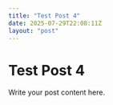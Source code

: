 ```yaml
---
title: "Test Post 4"
date: 2025-07-29T22:08:11Z
layout: "post"
---
```


# Test Post 4

Write your post content here.